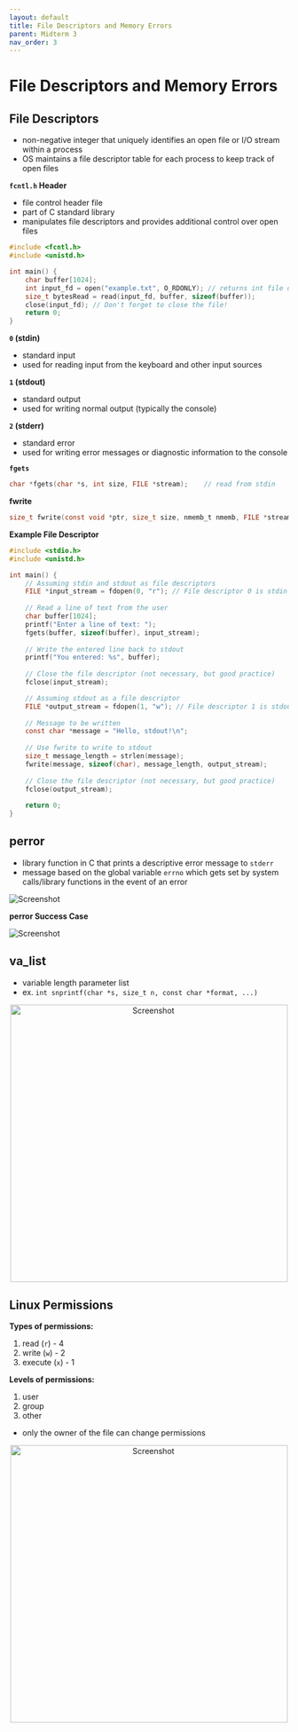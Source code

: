 ```yaml
---
layout: default
title: File Descriptors and Memory Errors
parent: Midterm 3
nav_order: 3
---
```

# File Descriptors and Memory Errors
## File Descriptors
- non-negative integer that uniquely identifies an open file or I/O stream within a process
- OS maintains a file descriptor table for each process to keep track of open files

**`fcntl.h` Header**
- file control header file
- part of C standard library
- manipulates file descriptors and provides additional control over open files

```C
#include <fcntl.h>
#include <unistd.h>

int main() {
	char buffer[1024];
	int input_fd = open("example.txt", O_RDONLY); // returns int file descriptor
	size_t bytesRead = read(input_fd, buffer, sizeof(buffer));
	close(input_fd); // Don't forget to close the file!
	return 0;
}
```

**`0` (stdin)**
- standard input
- used for reading input from the keyboard and other input sources

**`1` (stdout)**
- standard output
- used for writing normal output (typically the console)

**`2` (stderr)**
- standard error
- used for writing error messages or diagnostic information to the console

**`fgets`**

```C
char *fgets(char *s, int size, FILE *stream);    // read from stdin
```

**fwrite**
```C
size_t fwrite(const void *ptr, size_t size, nmemb_t nmemb, FILE *stream);
```

**Example File Descriptor**

```C
#include <stdio.h>
#include <unistd.h>

int main() {
	// Assuming stdin and stdout as file descriptors
	FILE *input_stream = fdopen(0, "r"); // File descriptor 0 is stdin
	
	// Read a line of text from the user
	char buffer[1024];
	printf("Enter a line of text: ");
	fgets(buffer, sizeof(buffer), input_stream);
	
	// Write the entered line back to stdout
	printf("You entered: %s", buffer);
	
	// Close the file descriptor (not necessary, but good practice)
	fclose(input_stream);

	// Assuming stdout as a file descriptor
	FILE *output_stream = fdopen(1, "w"); // File descriptor 1 is stdout
	
	// Message to be written
	const char *message = "Hello, stdout!\n";
	
	// Use fwrite to write to stdout
	size_t message_length = strlen(message);
	fwrite(message, sizeof(char), message_length, output_stream);
	
	// Close the file descriptor (not necessary, but good practice)
	fclose(output_stream);
	
	return 0;
}
```

## perror
- library function in C that prints a descriptive error message to `stderr`
- message based on the global variable `errno` which gets set by system calls/library functions in the event of an error
<div>
  <img src="{{ '/images/Screen Shot 2024-05-04 at 2.44.28 PM.png' | relative_url }}" alt="Screenshot">
</div>

**perror Success Case**
<div>
  <img src="{{ '/images/Screen Shot 2024-05-04 at 2.45.14 PM.png' | relative_url }}" alt="Screenshot">
</div>

## va_list
- variable length parameter list
- ex. `int snprintf(char *s, size_t n, const char *format, ...)`
<div style="text-align: center;">
  <img src="{{ '/images/Screen Shot 2024-05-04 at 2.56.24 PM.png' | relative_url }}" alt="Screenshot" width="500">
</div>

## Linux Permissions
**Types of permissions:**
1. read (`r`) - 4
2. write (`w`) - 2
3. execute (`x`) - 1

**Levels of permissions:**
1. user
2. group
3. other

- only the owner of the file can change permissions
<div style="text-align: center;">
  <img src="{{ '/images/Screen Shot 2024-05-04 at 2.54.56 PM.png' | relative_url }}" alt="Screenshot" width="500">
</div>